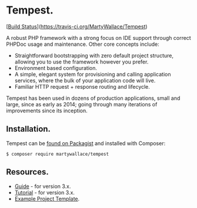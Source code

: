 # Tempest.

[[Build Status](https://travis-ci.org/MartyWallace/Tempest.svg?branch=master)](https://travis-ci.org/MartyWallace/Tempest)

A robust PHP framework with a strong focus on IDE support through correct PHPDoc usage and maintenance. Other core concepts include:

* Straightforward bootstrapping with zero default project structure, allowing you to use the framework however you prefer.
* Environment based configuration.
* A simple, elegant system for provisioning and calling application services, where the bulk of your application code will live.
* Familiar HTTP request + response routing and lifecycle.

Tempest has been used in dozens of production applications, small and large, since as early as 2014; going through many iterations of improvements since its inception.

## Installation.

Tempest can be [found on Packagist](https://packagist.org/packages/martywallace/tempest) and installed with Composer:

	$ composer require martywallace/tempest

## Resources.

* [Guide](https://martywallace.com/projects/tempest/guide) - for version 3.x.
* [Tutorial](https://martywallace.com/projects/tempest/tutorial) - for version 3.x.
* [Example Project Template](https://github.com/MartyWallace/tempest-template).
